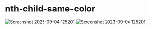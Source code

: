 # nth-child-same-color
 
![Screenshot 2023-09-04 125201](https://github.com/nitinlabana/nth-child-same-color/assets/67837026/74abcaaf-f688-4cc9-b310-87f37dc8d0ce)
![Screenshot 2023-09-04 125201](https://github.com/nitinlabana/nth-child-same-color/assets/67837026/5c97230a-05c8-4406-b3fb-9b38fffc83ef)
